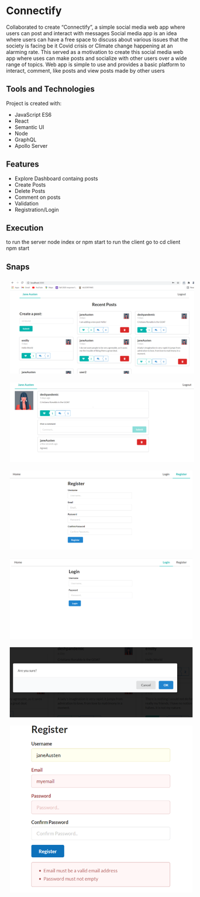 # Connectify

Collaborated to create “Connectify”, a simple social media web app where users can post and interact with messages
Social media app is an idea where users can have a free space to discuss about various issues that the society is facing be it Covid 
crisis or Climate change happening at an alarming rate. This served as a motivation to create this social media web app where uses can make posts and socialize with other users over a wide range of topics. Web app is simple to use and provides a basic platform to interact, comment, like posts and view posts made by other users

## Tools and Technologies

Project is created with:
* JavaScript ES6
* React
* Semantic UI
* Node
* GraphQL
* Apollo Server

## Features

* Explore Dashboard containg posts
* Create Posts
* Delete Posts
* Comment on posts
* Validation
* Registration/Login

## Execution

to run the server
node index or npm start
to run the client 
go to cd client 
npm start

## Snaps
        
<img src="/ss/DashboardScreen.PNG"  title="Home Screen" hspace="10" vspace="10">  <img src="/ss/post.PNG"  title="Post Screen" hspace="10" vspace="10">  <img src="/ss/register.PNG" width="500" title="Registerr" hspace="10" vspace="10">  <img src="/ss/login.PNG" width="500" title="Login" hspace="10" vspace="10">
<img src="/ss/deletepopup.PNG" width="500" title="Login" hspace="10" vspace="10"> <img src="/ss/validation.PNG" width="500" title="Validation" hspace="10" vspace="10">



